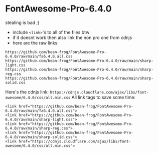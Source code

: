 # FontAwesome-Pro-6.4.0
stealing is bad ;)
- include `<link>`'s to all of the files btw
- if it doesnt work then also link the non pro one from cdnjs
- here are the raw links:
```
https://github.com/bean-frog/FontAwesome-Pro-6.4.0/raw/main/fa6.4.0.all.css
https://github.com/bean-frog/FontAwesome-Pro-6.4.0/raw/main/sharp-light.css
https://github.com/bean-frog/FontAwesome-Pro-6.4.0/raw/main/sharp-reg.css
https://github.com/bean-frog/FontAwesome-Pro-6.4.0/raw/main/sharp-solid.css
```
Here's the cdnjs link:
`https://cdnjs.cloudflare.com/ajax/libs/font-awesome/6.4.0/css/all.min.css`
All link tags to save some time:
```
<link href="https://github.com/bean-frog/FontAwesome-Pro-6.4.0/raw/main/fa6.4.0.all.css">
<link href="https://github.com/bean-frog/FontAwesome-Pro-6.4.0/raw/main/sharp-light.css">
<link href="https://github.com/bean-frog/FontAwesome-Pro-6.4.0/raw/main/sharp-reg.css">
<link href="https://github.com/bean-frog/FontAwesome-Pro-6.4.0/raw/main/sharp-solid.css">
<link href="https://cdnjs.cloudflare.com/ajax/libs/font-awesome/6.4.0/css/all.min.css">

```
